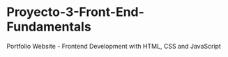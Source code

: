 # Proyecto-3-Front-End-Fundamentals

Portfolio Website - Frontend Development with HTML, CSS and JavaScript
